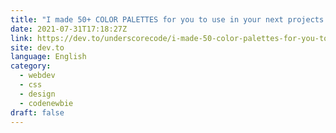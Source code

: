 ```yaml
---
title: "I made 50+ COLOR PALETTES for you to use in your next projects and designs 🎨"
date: 2021-07-31T17:18:27Z
link: https://dev.to/underscorecode/i-made-50-color-palettes-for-you-to-use-in-your-next-projects-and-designs-33f7?utm_medium=RSS&utm_source=news.12bit.vn
site: dev.to
language: English
category:
  - webdev
  - css
  - design
  - codenewbie
draft: false
---
```

